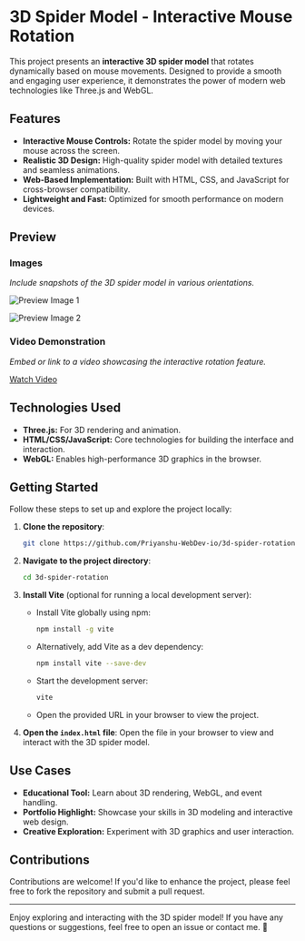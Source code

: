 # 3D Spider Model - Interactive Mouse Rotation

This project presents an **interactive 3D spider model** that rotates dynamically based on mouse movements. Designed to provide a smooth and engaging user experience, it demonstrates the power of modern web technologies like Three.js and WebGL.

## Features

- **Interactive Mouse Controls:** Rotate the spider model by moving your mouse across the screen.
- **Realistic 3D Design:** High-quality spider model with detailed textures and seamless animations.
- **Web-Based Implementation:** Built with HTML, CSS, and JavaScript for cross-browser compatibility.
- **Lightweight and Fast:** Optimized for smooth performance on modern devices.

## Preview

### Images
_Include snapshots of the 3D spider model in various orientations._

![Preview Image 1](path/to/image1.jpg)

![Preview Image 2](path/to/image2.jpg)

### Video Demonstration
_Embed or link to a video showcasing the interactive rotation feature._

[Watch Video](path/to/video.mp4)

## Technologies Used

- **Three.js:** For 3D rendering and animation.
- **HTML/CSS/JavaScript:** Core technologies for building the interface and interaction.
- **WebGL:** Enables high-performance 3D graphics in the browser.

## Getting Started

Follow these steps to set up and explore the project locally:

1. **Clone the repository**:
   ```bash
   git clone https://github.com/Priyanshu-WebDev-io/3d-spider-rotation.git
   ```

2. **Navigate to the project directory**:
   ```bash
   cd 3d-spider-rotation
   ```

3. **Install Vite** (optional for running a local development server):
   - Install Vite globally using npm:
     ```bash
     npm install -g vite
     ```
   - Alternatively, add Vite as a dev dependency:
     ```bash
     npm install vite --save-dev
     ```
   - Start the development server:
     ```bash
     vite
     ```
   - Open the provided URL in your browser to view the project.

4. **Open the `index.html` file**:
   Open the file in your browser to view and interact with the 3D spider model.

## Use Cases

- **Educational Tool:** Learn about 3D rendering, WebGL, and event handling.
- **Portfolio Highlight:** Showcase your skills in 3D modeling and interactive web design.
- **Creative Exploration:** Experiment with 3D graphics and user interaction.

## Contributions

Contributions are welcome! If you'd like to enhance the project, please feel free to fork the repository and submit a pull request.

---

Enjoy exploring and interacting with the 3D spider model! If you have any questions or suggestions, feel free to open an issue or contact me. 🚀


